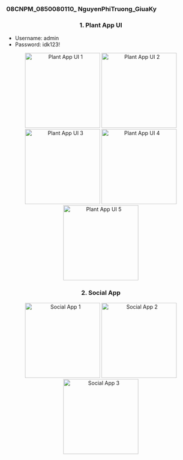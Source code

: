 ### 08CNPM_0850080110_ NguyenPhiTruong_GiuaKy

<div align="center">

### 1. Plant App UI
</div>

- Username: admin
- Password: idk123!

<div align="center">

<img src="https://github.com/nptruong01/Flutter_GiuaKy/assets/113322089/b2379e11-0580-4acb-a5a3-9959a814d666.png" alt="Plant App UI 1" width="200"/>
<img src="https://github.com/nptruong01/Flutter_GiuaKy/assets/113322089/ab2b691e-c275-4af7-8a92-4f117b6da6d5.png" alt="Plant App UI 2" width="200"/>
<img src="https://github.com/nptruong01/Flutter_GiuaKy/assets/113322089/098504c4-1c83-477d-b499-d23da6dbee90.png" alt="Plant App UI 3" width="200"/>
<img src="https://github.com/nptruong01/Flutter_GiuaKy/assets/113322089/651b6c32-0321-4b00-8e52-191201973d4f.png" alt="Plant App UI 4" width="200"/>
<img src="https://github.com/nptruong01/Flutter_GiuaKy/assets/113322089/5650edd2-ae9c-4965-a606-cf45d10aac31.png" alt="Plant App UI 5" width="200"/>
</div>


<div align="center">

### 2. Social App
<img src="https://github.com/nptruong01/Flutter_GiuaKy/assets/113322089/205ecf1f-f3b3-4bfb-a533-cbb99a1a0bbd.png" alt="Social App 1" width="200"/>
<img src="https://github.com/nptruong01/Flutter_GiuaKy/assets/113322089/0f82e8be-8f98-4178-be0c-497e23feb021.png" alt="Social App 2" width="200"/>
<img src="https://github.com/nptruong01/Flutter_GiuaKy/assets/113322089/c5e413c1-391c-4250-9569-ce60f68bcdb7.png" alt="Social App 3" width="200"/>

</div>
